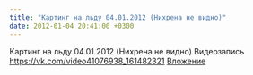 ```yaml
---
title: "Картинг на льду 04.01.2012 (Нихрена не видно)"
date: 2012-01-04 20:41:00 +0300
---
```


Картинг на льду 04.01.2012 (Нихрена не видно)
Видеозапись
<a class="vk-attach" href="https://vk.com/video41076938_161482321">https://vk.com/video41076938_161482321</a>
<a class="vk-attach" href="https://vk.com/video41076938_161482321">Вложение</a>
